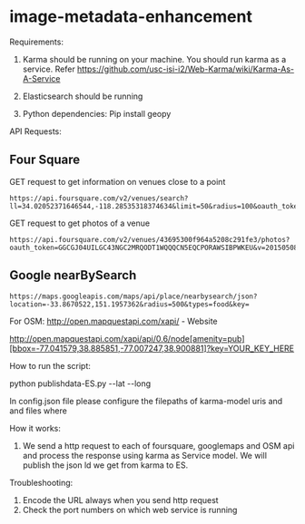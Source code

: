 image-metadata-enhancement
==========================

Requirements:

1. Karma should be running on your machine. You should run karma as a service. Refer https://github.com/usc-isi-i2/Web-Karma/wiki/Karma-As-A-Service

2. Elasticsearch should be running
3. Python dependencies:
Pip install geopy


API Requests:

## Four Square

GET request to get information on venues close to a point
```
https://api.foursquare.com/v2/venues/search?ll=34.02052371646544,-118.28535318374634&limit=50&radius=100&oauth_token=GGCGJ04UILGC43NGC2MRQODT1WQQQCN5EQCPORAWSIBPWKEU&v=20150508
```

GET request to get photos of a venue
```
https://api.foursquare.com/v2/venues/43695300f964a5208c291fe3/photos?oauth_token=GGCGJ04UILGC43NGC2MRQODT1WQQQCN5EQCPORAWSIBPWKEU&v=20150508
```

## Google nearBySearch
```
https://maps.googleapis.com/maps/api/place/nearbysearch/json?location=-33.8670522,151.1957362&radius=500&types=food&key=
```

For OSM:
http://open.mapquestapi.com/xapi/ - Website

http://open.mapquestapi.com/xapi/api/0.6/node[amenity=pub][bbox=-77.041579,38.885851,-77.007247,38.900881]?key=YOUR_KEY_HERE


How to run the script:

python publishdata-ES.py --lat <latitude> --long <longitude>

In config.json file please configure the filepaths of karma-model uris and and files where


How it works:

1. We send a http request to each of foursquare, googlemaps and OSM api and process the response using karma as Service model. We will publish the json ld
we get from karma to ES.


Troubleshooting:
1. Encode the URL always when you send http request
2. Check the port numbers on which web service is running







